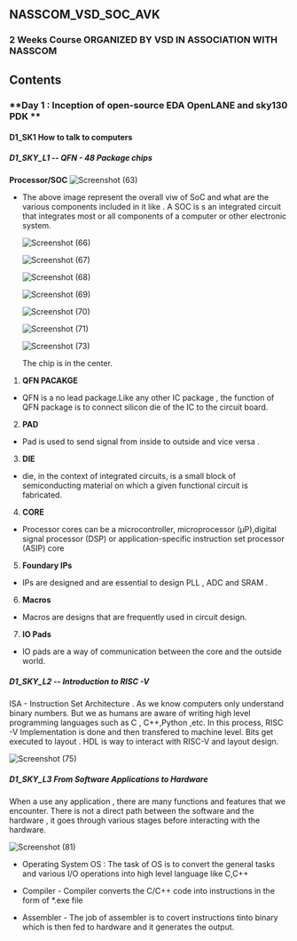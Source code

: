 ## NASSCOM_VSD_SOC_AVK
###  2 Weeks Course ORGANIZED BY VSD IN ASSOCIATION WITH NASSCOM</p>
## Contents
### **Day 1 : Inception of open-source EDA OpenLANE and sky130 PDK **</p>
#### D1_SK1 How to talk to computers </p>
##### D1_SKY_L1 -- **QFN - 48 Package chips** </p>
**Processor/SOC**
![Screenshot (63)](https://github.com/user-attachments/assets/7a39c1e8-2c63-42d7-991c-f0a715972bd7) </p>
- The above image represent the overall viw of SoC and what are the various components included in it like . A SOC is s an integrated circuit that integrates most or all components of a computer or other electronic system. </p>
![Screenshot (66)](https://github.com/user-attachments/assets/9364655e-fe0e-4910-8949-3e64649195e6) </p>
![Screenshot (67)](https://github.com/user-attachments/assets/fee2d6a4-34fc-4cf3-a9f5-85bce775b7ed) </p>
![Screenshot (68)](https://github.com/user-attachments/assets/a7d35d09-c82d-4680-b16b-5515a060d746) </p>
![Screenshot (69)](https://github.com/user-attachments/assets/06da1ebf-e084-4517-99bc-5e2e0f7c61b0) </p>
![Screenshot (70)](https://github.com/user-attachments/assets/2905a7af-0967-4742-b163-8b5c65598990) </p>
![Screenshot (71)](https://github.com/user-attachments/assets/cccf752c-490b-4aab-bcb4-bc08c2bcca7b) </p>
![Screenshot (73)](https://github.com/user-attachments/assets/054ac960-92ae-457d-9078-a59a7bfcb943) </p>
The chip is in the center. </p>
1. **QFN PACAKGE** </p>
- QFN is a no lead package.Like any other IC package , the function of QFN package is to connect silicon die of the IC to the circuit board. </p>
2. **PAD** </p>
- Pad is used to send signal from inside to outside and vice versa . </p>
3. **DIE** </p>
-  die, in the context of integrated circuits, is a small block of semiconducting material on which a given functional circuit is fabricated. </p>
4. **CORE** </p>
-  Processor cores can be a microcontroller, microprocessor (μP),digital signal processor (DSP) or application-specific instruction set processor (ASIP) core </p>
5. **Foundary IPs** </p>
- IPs are designed and are essential to design PLL , ADC and SRAM . </p>
6. **Macros** </p>
- Macros are designs that are frequently used in circuit design. </p>
7. **IO Pads** </p>
- IO pads are a way of communication between the core and the outside world. </p>
##### D1_SKY_L2 **-- Introduction to RISC -V** </p>
ISA - Instruction Set Architecture . As we know computers only understand binary numbers. But we as humans are aware of writing high level programming languages such as C , C++,Python ,etc. In this process, RISC -V Implementation is done and then transfered to machine level. Bits get executed to layout . HDL is way to interact with RISC-V and layout design. </p>
![Screenshot (75)](https://github.com/user-attachments/assets/92e42112-580c-4364-8a93-436fd6922805) </p>
##### D1_SKY_L3 **From Software Applications to Hardware** </p>
When a use any application , there are many functions and features that we encounter. There is not a direct path between the software and the hardware , it goes through various stages before interacting with the hardware. </p>
![Screenshot (81)](https://github.com/user-attachments/assets/c1bfa400-4408-4b5d-9e1b-8d083fd0c27c) </p>
- Operating System OS : The task of OS is to convert the general tasks and various I/O operations into high level language like C,C++ </p>
- Compiler - Compiler converts the C/C++ code into instructions in the form of *.exe file </p>
- Assembler - The job of assembler is to covert instructions tinto binary which is then fed to hardware and it generates the output. </p>
